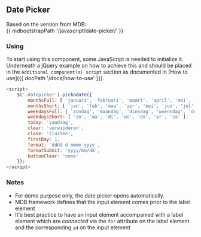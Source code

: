 ## Date Picker

Based on the version from MDB:<br>
{{ mdbootstrapPath '/javascript/date-picker/' }}

### Using

To start using this component, some JavaScript is needed to initialize it.<br>
Underneath a jQuery example on how to achieve this and should be placed in the `Additional component(s) script` section as documented in [How to use]({{ docPath '/docs/how-to-use' }}).

```javascript
<script>
    $('.datepicker').pickadate({
        monthsFull: [ 'januari', 'februari', 'maart', 'april', 'mei', 'juni', 'juli', 'augustus', 'september', 'oktober', 'november', 'december' ],
        monthsShort: [ 'jan', 'feb', 'maa', 'apr', 'mei', 'jun', 'jul', 'aug', 'sep', 'okt', 'nov', 'dec' ],
        weekdaysFull: [ 'zondag', 'maandag', 'dinsdag', 'woensdag', 'donderdag', 'vrijdag', 'zaterdag' ],
        weekdaysShort: [ 'zo', 'ma', 'di', 'wo', 'do', 'vr', 'za' ],
        today: 'vandaag',
        clear: 'verwijderen',
        close: 'sluiten',
        firstDay: 1,
        format: 'dddd d mmmm yyyy',
        formatSubmit: 'yyyy/mm/dd',
        buttonClear: 'none'
    });
</script>
```

### Notes

* For demo purpose only, the date picker opens automatically.
* MDB framework defines that the input element comes prior to the label element
* It's best practice to have an input element accompanied with a label element which are *connected* via the `for` attribute on the label element and the corresponding `id` on the input element
